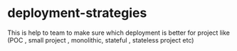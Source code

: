 # deployment-strategies
This is help to team to make sure which deployment is better for project like (POC , small project , monolithic, stateful , stateless project etc)

